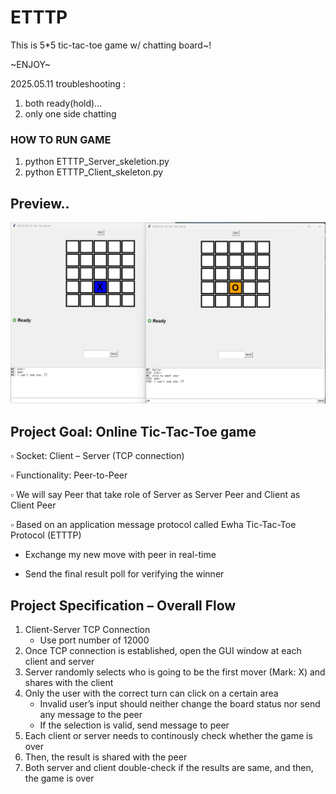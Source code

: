 # ETTTP
This is 5*5 tic-tac-toe game w/ chatting board~!

~ENJOY~


2025.05.11 troubleshooting : 
1. both ready(hold)...
2. only one side chatting

### HOW TO RUN GAME
1. python ETTTP_Server_skeletion.py
2. python ETTTP_Client_skeleton.py

## Preview..
![img.png](img.png)
## Project Goal: Online Tic-Tac-Toe game

▫ Socket: Client – Server (TCP connection)

▫ Functionality: Peer-to-Peer

▫ We will say Peer that take role of Server as Server Peer and Client as Client Peer

▫ Based on an application message protocol called Ewha Tic-Tac-Toe Protocol (ETTTP)

   - Exchange my new move with peer in real-time
 
   - Send the final result poll for verifying the winner

## Project Specification – Overall Flow

1) Client-Server TCP Connection 
    - Use port number of 12000
2) Once TCP connection is established, open the GUI window at each client and server
3) Server randomly selects who is going to be the first mover (Mark: X) and shares with the client
4) Only the user with the correct turn can click on a certain area
    - Invalid user’s input should neither change the board status nor send any message to the peer
    - If the selection is valid, send message to peer
5) Each client or server needs to continously check whether the game is over
6) Then, the result is shared with the peer
7) Both server and client double-check if the results are same, and then, the game is over
